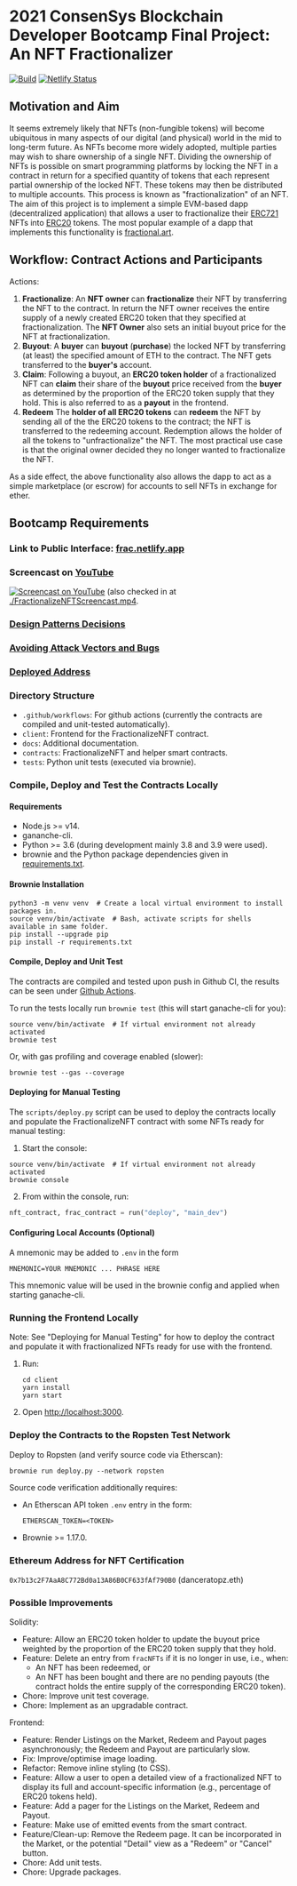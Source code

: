# 2021 ConsenSys Blockchain Developer Bootcamp Final Project: An NFT Fractionalizer

[![Build](https://github.com/web3wannabe/blockchain-developer-bootcamp-final-project/actions/workflows/main.yaml/badge.svg)](https://github.com/web3wannabe/blockchain-developer-bootcamp-final-project/actions/workflows/main.yaml)
[![Netlify Status](https://api.netlify.com/api/v1/badges/37e1b656-a558-49cf-8b9b-ffbe35d4a80b/deploy-status)](https://app.netlify.com/sites/frac/deploys)

## Motivation and Aim

It seems extremely likely that NFTs (non-fungible tokens) will become ubiquitous in many aspects of our digital (and
physical) world in the mid to long-term future. As NFTs become more widely adopted, multiple parties may wish to share
ownership of a single NFT. Dividing the ownership of NFTs is possible on smart programming platforms by locking the NFT
in a contract in return for a specified quantity of tokens that each represent partial ownership of the locked
NFT. These tokens may then be distributed to multiple accounts. This process is known as "fractionalization" of an
NFT. The aim of this project is to implement a simple EVM-based dapp (decentralized application) that allows a user to
fractionalize their [ERC721](https://ethereum.org/en/developers/docs/standards/tokens/erc-721) NFTs into
[ERC20](https://ethereum.org/en/developers/docs/standards/tokens/erc-20/) tokens. The most popular example of a dapp
that implements this functionality is [fractional.art](https://fractional.art/).

## Workflow: Contract Actions and Participants

Actions:
1. __Fractionalize__: An **NFT owner** can __fractionalize__ their NFT by transferring the NFT to the contract. In
  return the NFT owner receives the entire supply of a newly created ERC20 token that they specified at
  fractionalization. The **NFT Owner** also sets an initial buyout price for the NFT at fractionalization.
2. __Buyout__: A **buyer** can __buyout__ (__purchase__) the locked NFT by transferring (at least) the specified amount
   of ETH to the contract. The NFT gets transferred to the **buyer's** account.
3. __Claim__: Following a buyout, an **ERC20 token holder** of a fractionalized NFT can __claim__ their share of the **buyout** price received
   from the **buyer** as determined by the proportion of the ERC20 token supply that they hold. This is also referred to
   as a **payout** in the frontend.
4. __Redeem__ The **holder of all ERC20 tokens** can __redeem__ the NFT by sending all of the the ERC20 tokens to the
  contract; the NFT is transferred to the redeeming account. Redemption allows the holder of all the tokens to
  "unfractionalize" the NFT. The most practical use case is that the original owner decided they no longer wanted to
  fractionalize the NFT.

As a side effect, the above functionality also allows the dapp to act as a simple marketplace (or escrow) for accounts to sell NFTs in exchange for ether.

## Bootcamp Requirements

### Link to Public Interface: [frac.netlify.app](https://frac.netlify.app/Market)

### Screencast on [YouTube](https://youtu.be/clPS-XMnfc4)
[![Screencast on YouTube](https://img.youtube.com/vi/clPS-XMnfc4/maxresdefault.jpg)](https://youtu.be/clPS-XMnfc4) 
(also checked in at [./FractionalizeNFTScreencast.mp4](FractionalizeNFTScreencast.mp4).

### [Design Patterns Decisions](design_pattern_decisions.md)

### [Avoiding Attack Vectors and Bugs](avoiding_common_attacks.md)

### [Deployed Address](deployed_address.txt)

### Directory Structure

* `.github/workflows`: For github actions (currently the contracts are compiled and unit-tested automatically).
* `client`: Frontend for the FractionalizeNFT contract.
* `docs`: Additional documentation.
* `contracts`: FractionalizeNFT and helper smart contracts.
* `tests`: Python unit tests (executed via brownie).

### Compile, Deploy and Test the Contracts Locally

#### Requirements

* Node.js >= v14.
* gananche-cli.
* Python >= 3.6 (during development mainly 3.8 and 3.9 were used).
* brownie and the Python package dependencies given in [requirements.txt](./requirements.txt).

#### Brownie Installation

```
python3 -m venv venv  # Create a local virtual environment to install packages in.
source venv/bin/activate  # Bash, activate scripts for shells available in same folder.
pip install --upgrade pip
pip install -r requirements.txt
```

#### Compile, Deploy and Unit Test

The contracts are compiled and tested upon push in Github CI, the
results can be seen under [Github Actions](https://github.com/web3wannabe/blockchain-developer-bootcamp-final-project/actions/workflows/main.yaml).

To run the tests locally run `brownie test` (this will start ganache-cli for you):
```
source venv/bin/activate  # If virtual environment not already activated
brownie test
```
Or, with gas profiling and coverage enabled (slower):
```
brownie test --gas --coverage
```

#### Deploying for Manual Testing

The `scripts/deploy.py` script can be used to deploy the contracts locally and populate the FractionalizeNFT contract with some NFTs
ready for manual testing:
1. Start the console:
  ```
  source venv/bin/activate  # If virtual environment not already activated
  brownie console
  ```
2. From within the console, run:
  ```python
  nft_contract, frac_contract = run("deploy", "main_dev")
  ```
#### Configuring Local Accounts (Optional)

A mnemonic may be added to `.env` in the form
```
MNEMONIC=YOUR MNEMONIC ... PHRASE HERE
```
This mnemonic value will be used in the brownie config and applied when starting ganache-cli.

### Running the Frontend Locally

Note: See "Deploying for Manual Testing" for how to deploy the contract and populate it with fractionalized NFTs ready
for use with the frontend.

1. Run:
   ```
   cd client
   yarn install 
   yarn start
   ```
2. Open [http://localhost:3000](http://localhost:3000).


### Deploy the Contracts to the Ropsten Test Network

Deploy to Ropsten (and verify source code via Etherscan):
```
brownie run deploy.py --network ropsten
```
Source code verification additionally requires:
* An Etherscan API token `.env` entry in the form:
  ```
  ETHERSCAN_TOKEN=<TOKEN>
  ```
* Brownie >= 1.17.0.

### Ethereum Address for NFT Certification

`0x7b13c2F7AaA8C772Bd0a13A86B0CF633fAf790B0` (danceratopz.eth)

### Possible Improvements

Solidity:
* Feature: Allow an ERC20 token holder to update the buyout price weighted by the proportion of the ERC20 token supply that they hold.
* Feature: Delete an entry from `fracNFTs` if it is no longer in use, i.e., when:
  * An NFT has been redeemed, or
  * An NFT has been bought and there are no pending payouts (the contract holds the entire supply of the corresponding ERC20 token).
* Chore: Improve unit test coverage.
* Chore: Implement as an upgradable contract.

Frontend:
* Feature: Render Listings on the Market, Redeem and Payout pages asynchronously; the Redeem and Payout are particularly slow.
* Fix: Improve/optimise image loading.
* Refactor: Remove inline styling (to CSS).
* Feature: Allow a user to open a detailed view of a fractionalized NFT to display its full and account-specific information
  (e.g., percentage of ERC20 tokens held).
* Feature: Add a pager for the Listings on the Market, Redeem and Payout.
* Feature: Make use of emitted events from the smart contract.
* Feature/Clean-up: Remove the Redeem page. It can be incorporated in the Market, or the potential "Detail" view as a "Redeem" or "Cancel" button.
* Chore: Add unit tests.
* Chore: Upgrade packages.
